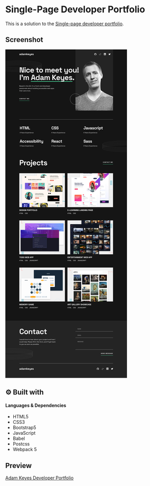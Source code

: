 # Single-Page Developer Portfolio
This is a solution to the [Single-page developer portfolio](https://www.frontendmentor.io/challenges/singlepage-developer-portfolio-bBVj2ZPi-x).
## Screenshot

![Single-page developer portfolio](./design/preview.jpg)
## ⚙ Built with
#### Languages & Dependencies
- HTML5
- CSS3
- Bootstrap5
- JavaScript
- Babel 
- Postcss 
- Webpack 5 
## Preview
[Adam Keyes Developer Portfolio](https://singlepageportfolio.netlify.app)